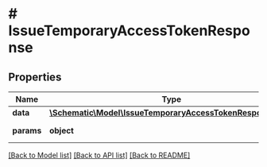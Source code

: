# # IssueTemporaryAccessTokenResponse

## Properties

Name | Type | Description | Notes
------------ | ------------- | ------------- | -------------
**data** | [**\Schematic\Model\IssueTemporaryAccessTokenResponseData**](IssueTemporaryAccessTokenResponseData.md) |  |
**params** | **object** | Input parameters |

[[Back to Model list]](../../README.md#models) [[Back to API list]](../../README.md#endpoints) [[Back to README]](../../README.md)

